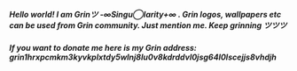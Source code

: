 ##### Hello world! I am Grinツ -∞Singu◯larity+∞ . Grin logos, wallpapers etc can be used from Grin community. Just mention me. Keep grinning ツツツ 
##### If you want to donate me here is my Grin address: grin1hrxpcmkm3kyvkplxtdy5wlnj8lu0v8kdrddvl0jsg64l0lscejjs8vhdjh
